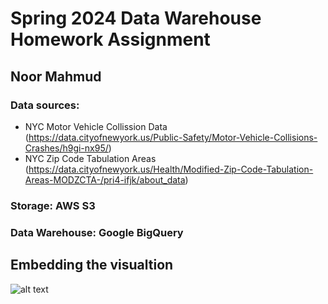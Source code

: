 # Spring 2024 Data Warehouse Homework Assignment

## Noor Mahmud

### Data sources:
* NYC Motor Vehicle Collission Data (https://data.cityofnewyork.us/Public-Safety/Motor-Vehicle-Collisions-Crashes/h9gi-nx95/)
* NYC Zip Code Tabulation Areas (https://data.cityofnewyork.us/Health/Modified-Zip-Code-Tabulation-Areas-MODZCTA-/pri4-ifjk/about_data)


### **Storage:** AWS S3
### **Data Warehouse:** Google BigQuery


## Embedding the visualtion

![alt text](https://lookerstudio.google.com/s/mptb4_j90Io)
